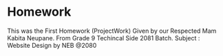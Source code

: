 # Homework

This was the First Homework (ProjectWork) Given by our Respected Mam Kabita Neupane. From Grade 9 Techincal Side 2081 Batch.
Subject : Website Design by NEB @2080 

